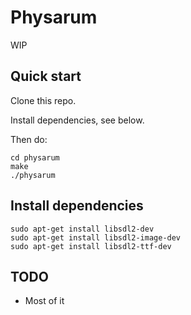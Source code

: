 # Physarum

WIP

## Quick start

Clone this repo.

Install dependencies, see below.

Then do:

```console
cd physarum
make
./physarum
```

## Install dependencies

```console
sudo apt-get install libsdl2-dev
sudo apt-get install libsdl2-image-dev
sudo apt-get install libsdl2-ttf-dev
```

## TODO

- Most of it
